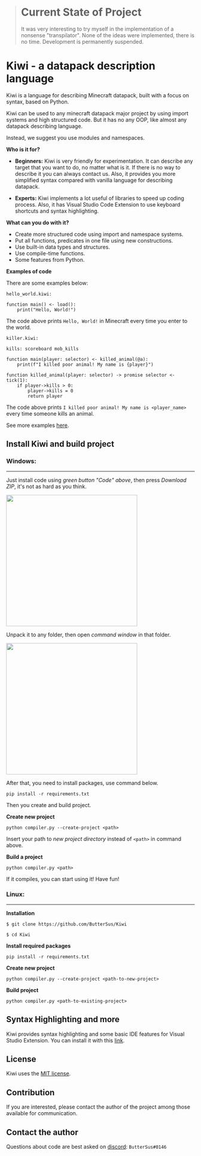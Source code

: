 > # Current State of Project
> 
> It was very interesting to try myself in the implementation of a nonsense "transpilator". None of the ideas were implemented, there is no time. Development is permanently suspended.

# Kiwi - a datapack description language

Kiwi is a language for describing Minecraft datapack, built with
a focus on syntax, based on Python.

Kiwi can be used to any minecraft datapack major project by using import
systems and high structured code.
But it has no any OOP, like almost any datapack describing language.

Instead, we suggest you use modules and namespaces.

**Who is it for?**

- **Beginners:** Kiwi is very friendly for experimentation. It can describe any
target that you want to do, no matter what is it. If there is no way to describe it
you can always contact us. Also, it provides you more simplified syntax compared
with vanilla language for describing datapack.

- **Experts:** Kiwi implements a lot useful of libraries to speed up coding process.
Also, it has Visual Studio Code Extension to use keyboard shortcuts and syntax
highlighting.

**What can you do with it?**

- Create more structured code using import and namespace systems.
- Put all functions, predicates in one file using new constructions.
- Use built-in data types and structures.
- Use compile-time functions.
- Some features from Python.

**Examples of code**

There are some examples below:

`hello_world.kiwi:`
```text
function main() <- load():
    print("Hello, World!")
```

The code above prints `Hello, World!` in Minecraft every time you enter to the world.

`killer.kiwi:`
```text
kills: scoreboard mob_kills

function main(player: selector) <- killed_animal(@a):
    print(f"I killed poor animal! My name is {player}")

function killed_animal(player: selector) -> promise selector <- tick(1):
    if player->kills > 0:
        player->kills = 0
        return player
```

The code above prints `I killed poor animal! My name is <player_name>`
every time someone kills an animal.

See more examples [here](https://buttersus.github.io/Kiwi/d4/de9/examples.html).

## Install Kiwi and build project

### Windows:
***

Just install code using _green button "Code" above_, then press
_Download ZIP_, it's not as hard as you think.

<img style="height:350px" src=https://helpdeskgeek.com/wp-content/pictures/2021/06/11CodeButtonDownloadZip.png alt="">

Unpack it to any folder, then open _command window_ in that folder. 

<img style="height:350px" alt="" src=https://www.groovypost.com/wp-content/uploads/2018/11/03-Open-Command-Window-Here-option-on-context-menu-in-folder.png>

After that, you need to install packages, use command below.

`pip install -r requirements.txt`

Then you create and build project.

**Create new project**

`python compiler.py --create-project <path>`

Insert your path to _new project directory_ instead of `<path>` in command above.

**Build a project**

`python compiler.py <path>`

If it compiles, you can start using it! Have fun!

### Linux:
***

**Installation**

`$ git clone https://github.com/ButterSus/Kiwi`

`$ cd Kiwi`

**Install required packages**

`pip install -r requirements.txt`

**Create new project**

`python compiler.py --create-project <path-to-new-project>`

**Build project**

`python compiler.py <path-to-existing-project>`

## Syntax Highlighting and more

Kiwi provides syntax highlighting and some basic IDE features
for Visual Studio Extension. You can install it with this
[link]().

## License

Kiwi uses the [MIT license](https://github.com/ButterSus/Kiwi/blob/master/LICENSE).

## Contribution

If you are interested, please contact the author of the project among those available for communication.

## Contact the author

Questions about code are best asked on [discord](https://discord.com/):
`ButterSus#0146`

